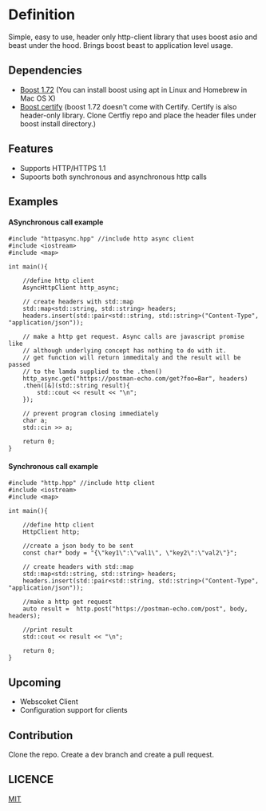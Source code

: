 # Definition
Simple, easy to use, header only http-client library that uses boost asio and beast under the hood.
Brings boost beast to application level usage.

## Dependencies
- [Boost 1.72](https://www.boost.org/) (You can install boost using apt in Linux and Homebrew in Mac OS X)
- [Boost certify](https://github.com/djarek/certify) (boost 1.72 doesn't come with Certify. Certify is also header-only library. Clone Certfiy repo and place the header files under boost install directory.)

## Features
- Supports HTTP/HTTPS 1.1
- Supoorts both synchronous and asynchronous http calls

## Examples

#### ASynchronous call example

````
#include "httpasync.hpp" //include http async client
#include <iostream>
#include <map>

int main(){

    //define http client
    AsyncHttpClient http_async;

    // create headers with std::map
    std::map<std::string, std::string> headers;
    headers.insert(std::pair<std::string, std::string>("Content-Type", "application/json"));

    // make a http get request. Async calls are javascript promise like
    // although underlying concept has nothing to do with it.
    // get function will return immeditaly and the result will be passed
    // to the lamda supplied to the .then()
    http_async.get("https://postman-echo.com/get?foo=Bar", headers)
    .then([&](std::string result){
        std::cout << result << "\n";
    });

    // prevent program closing immediately    
    char a;
    std::cin >> a;
    
    return 0;
}
````
#### Synchronous call example

````
#include "http.hpp" //include http client
#include <iostream>
#include <map>

int main(){

    //define http client
    HttpClient http;   

    //create a json body to be sent
    const char* body = "{\"key1\":\"val1\", \"key2\":\"val2\"}";

    // create headers with std::map
    std::map<std::string, std::string> headers;
    headers.insert(std::pair<std::string, std::string>("Content-Type", "application/json"));

    //make a http get request
    auto result =  http.post("https://postman-echo.com/post", body, headers);

    //print result
    std::cout << result << "\n";

    return 0;
}
````

## Upcoming

- Webscoket Client
- Configuration support for clients

## Contribution

Clone the repo. Create a dev branch and create a pull request.

## LICENCE

[MIT](https://opensource.org/licenses/MIT)
